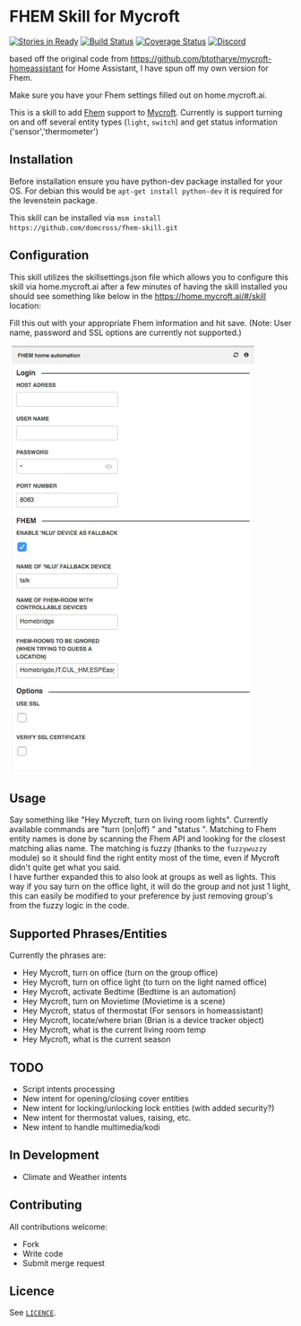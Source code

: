 # FHEM Skill for Mycroft

[![Stories in Ready](https://badge.waffle.io/btotharye/mycroft-homeassistant.svg?label=ready&title=Ready)](http://waffle.io/btotharye/mycroft-homeassistant)
[![Build Status](https://travis-ci.org/btotharye/mycroft-homeassistant.svg?branch=master)](https://travis-ci.org/btotharye/mycroft-homeassistant)
[![Coverage Status](https://coveralls.io/repos/github/btotharye/mycroft-homeassistant/badge.svg?branch=master)](https://coveralls.io/github/btotharye/mycroft-homeassistant?branch=master)
[![Discord](https://img.shields.io/discord/348442860510642176.svg)](https://discord.gg/Xnn89dB)



based off the original code from https://github.com/btotharye/mycroft-homeassistant for Home Assistant, I have spun off my own version for Fhem.

Make sure you have your Fhem settings filled out on home.mycroft.ai.

This is a skill to add [Fhem](https://fhem.de) support to
[Mycroft](https://mycroft.ai). Currently is support turning on and off several
entity types (`light`, `switch`) and get status information ('sensor','thermometer')

## Installation
Before installation ensure you have python-dev package installed for your OS.  For debian this would be `apt-get install python-dev` it is required for the levenstein package.

This skill can be installed via `msm install https://github.com/domcross/fhem-skill.git`


## Configuration
This skill utilizes the skillsettings.json file which allows you to configure this skill via home.mycroft.ai after a few minutes of having the skill installed you should see something like below in the https://home.mycroft.ai/#/skill location:

Fill this out with your appropriate Fhem information and hit save.
(Note: User name, password and SSL options are currently not supported.)

![Screenshot](screenshot.JPG?raw=true)

## Usage

Say something like "Hey Mycroft, turn on living room lights". Currently available commands
are "turn (on|off) <device>" and "status <device>". Matching to Fhem entity names is done by scanning the Fhem API and looking for the closest matching alias name. The matching is fuzzy (thanks to the `fuzzywuzzy` module) so it should find the right entity most of the time, even if Mycroft didn't quite get what you said.  
I have further expanded this to also look at groups as well as lights.  This way if you say turn on the office light, it will do the group and not just 1 light, this can easily be modified to your preference by just removing group's from the fuzzy logic in the code.

## Supported Phrases/Entities
Currently the phrases are:
* Hey Mycroft, turn on office (turn on the group office)
* Hey Mycroft, turn on office light (to turn on the light named office)
* Hey Mycroft, activate Bedtime (Bedtime is an automation)
* Hey Mycroft, turn on Movietime (Movietime is a scene)
* Hey Mycroft, status of thermostat (For sensors in homeassistant)
* Hey Mycroft, locate/where brian (Brian is a device tracker object)
* Hey Mycroft, what is the current living room temp
* Hey Mycroft, what is the current season

## TODO
 * Script intents processing
 * New intent for opening/closing cover entities
 * New intent for locking/unlocking lock entities (with added security?)
 * New intent for thermostat values, raising, etc.
 * New intent to handle multimedia/kodi

## In Development
* Climate and Weather intents

## Contributing

All contributions welcome:

 * Fork
 * Write code
 * Submit merge request

## Licence

See [`LICENCE`](https://gitlab.com/robconnolly/mycroft-home-assistant/blob/master/LICENSE).
